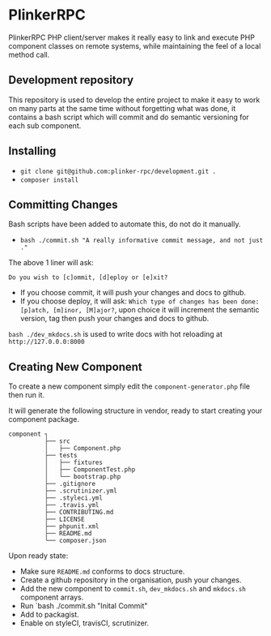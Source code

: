 **PlinkerRPC**
=========

PlinkerRPC PHP client/server makes it really easy to link and execute PHP component classes on remote systems, while maintaining the feel of a local method call.

Development repository
----------------------

This repository is used to develop the entire project to make it easy to work on many parts at the same time without forgetting what was done,
it contains a bash script which will commit and do semantic versioning for each sub component.

## Installing

 - `git clone git@github.com:plinker-rpc/development.git .`
 - `composer install`

## Committing Changes

Bash scripts have been added to automate this, do not do it manually.

 - `bash ./commit.sh "A really informative commit message, and not just ."`

The above 1 liner will ask:

`Do you wish to [c]ommit, [d]eploy or [e]xit?`

 - If you choose commit, it will push your changes and docs to github.
 - If you choose deploy, it will ask: `Which type of changes has been done: [p]atch, [m]inor, [M]ajor?`, upon choice it will increment the semantic version, tag then push your changes and docs to github.

`bash ./dev_mkdocs.sh` is used to write docs with hot reloading at `http://127.0.0.0:8000`

## Creating New Component

To create a new component simply edit the `component-generator.php` file then run it.

It will generate the following structure in vendor, ready to start 
creating your component package.

    component ┐
              ├── src
              │   ├── Component.php
              ├── tests
              │   ├── fixtures
              │   ├── ComponentTest.php
              │   └── bootstrap.php
              ├── .gitignore
              ├── .scrutinizer.yml
              ├── .styleci.yml
              ├── .travis.yml
              ├── CONTRIBUTING.md
              ├── LICENSE
              ├── phpunit.xml
              ├── README.md
              └── composer.json

Upon ready state:

 - Make sure `README.md` conforms to docs structure.
 - Create a github repository in the organisation, push your changes.
 - Add the new component to `commit.sh`, `dev_mkdocs.sh` and `mkdocs.sh` component arrays.
 - Run `bash ./commit.sh "Inital Commit"
 - Add to packagist.
 - Enable on styleCI, travisCI, scrutinizer.
